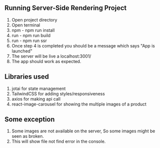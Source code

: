 ## Running Server-Side Rendering Project

1. Open project directory
2. Open terminal
3. npm - npm run install
4. run - npm run build
5. run - npm run ssr
6. Once step 4 is completed you should be a message which says "App is launched"
7. The server will be live a localhost:3001/
8. The app should work as expected.

## Libraries used

1. jotai for state management
2. TailwindCSS for adding styles/responsiveness
3. axios for making api call
4. react-image-carousel for showing the multiple images of a product

## Some exception

1. Some images are not available on the server, So some images might be seen as broken.
2. This will show file not find error in the console.
